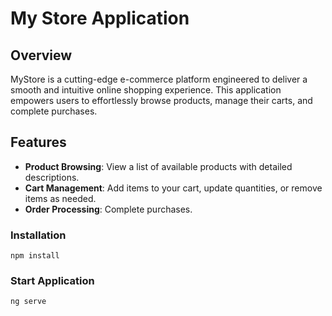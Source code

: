 # My Store Application

## Overview

MyStore is a cutting-edge e-commerce platform engineered to deliver a smooth and intuitive online shopping experience. This application empowers users to effortlessly browse products, manage their carts, and complete purchases.

## Features

- **Product Browsing**: View a list of available products with detailed descriptions.
- **Cart Management**: Add items to your cart, update quantities, or remove items as needed.
- **Order Processing**: Complete purchases.

### Installation

```
npm install
```

### Start Application
```
ng serve
```
